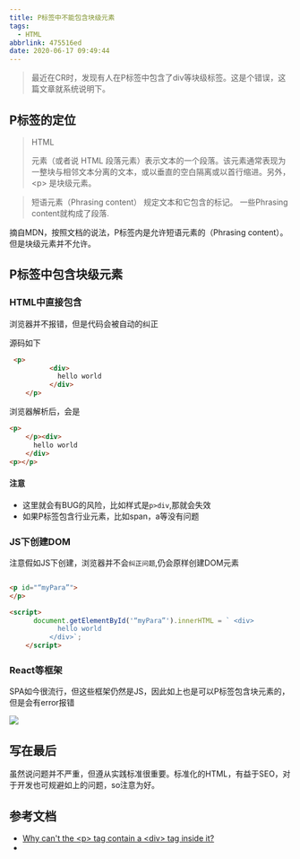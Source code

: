 ```yaml
---
title: P标签中不能包含块级元素
tags:
  - HTML
abbrlink: 475516ed
date: 2020-06-17 09:49:44
---
```

> 最近在CR时，发现有人在P标签中包含了div等块级标签。这是个错误，这篇文章就系统说明下。

## P标签的定位

> HTML <p>元素（或者说 HTML 段落元素）表示文本的一个段落。该元素通常表现为一整块与相邻文本分离的文本，或以垂直的空白隔离或以首行缩进。另外，\<p\> 是块级元素。

> 短语元素（Phrasing content） 规定文本和它包含的标记。 一些Phrasing content就构成了段落.


摘自MDN，按照文档的说法，P标签内是允许短语元素的（Phrasing content）。但是块级元素并不允许。


## P标签中包含块级元素

### HTML中直接包含

浏览器并不报错，但是代码会被自动的纠正

源码如下

```html
 <p>
          <div>
            hello world
          </div>
    </p>
```

浏览器解析后，会是

```html
<p>
    </p><div>
      hello world
    </div>
<p></p>
```

#### 注意
- 这里就会有BUG的风险，比如样式是`p>div`,那就会失效
- 如果P标签包含行业元素，比如span，a等没有问题

### JS下创建DOM

注意假如JS下创建，浏览器并不会`纠正问题`,仍会原样创建DOM元素

```html

<p id="“myPara”">
</p>

<script>
      document.getElementById('“myPara”').innerHTML = ` <div>
            hello world
          </div>`;
    </script>
```

### React等框架

SPA如今很流行，但这些框架仍然是JS，因此如上也是可以P标签包含块元素的，但是会有error报错


![](https://static.1991421.cn/2020/2020-06-17-101621.jpeg)

## 写在最后
虽然说问题并不严重，但遵从实践标准很重要。标准化的HTML，有益于SEO，对于开发也可规避如上的问题，so注意为好。


## 参考文档
- [Why can't the \<p> tag contain a \<div> tag inside it?](https://stackoverflow.com/questions/8397852/why-cant-the-p-tag-contain-a-div-tag-inside-it)
- 
